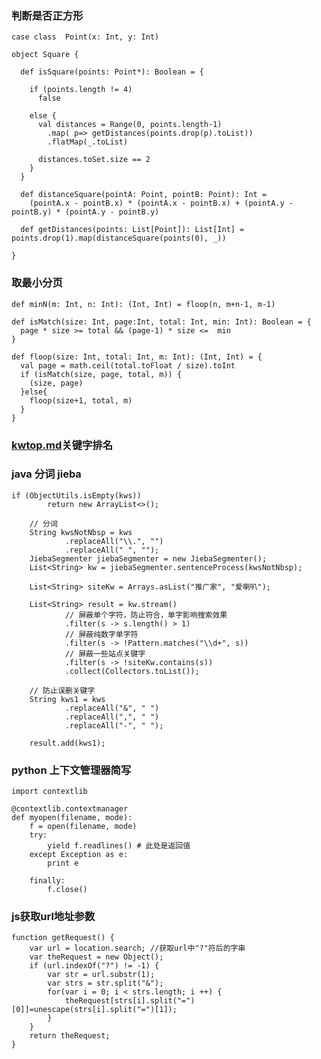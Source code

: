 ### 判断是否正方形
    case class  Point(x: Int, y: Int)

    object Square {

      def isSquare(points: Point*): Boolean = {

        if (points.length != 4)
          false

        else {
          val distances = Range(0, points.length-1)
            .map( p=> getDistances(points.drop(p).toList))
            .flatMap(_.toList)

          distances.toSet.size == 2
        }
      }

      def distanceSquare(pointA: Point, pointB: Point): Int =
        (pointA.x - pointB.x) * (pointA.x - pointB.x) + (pointA.y - pointB.y) * (pointA.y - pointB.y)

      def getDistances(points: List[Point]): List[Int] = points.drop(1).map(distanceSquare(points(0), _))

    }

### 取最小分页
    def minN(m: Int, n: Int): (Int, Int) = floop(n, m+n-1, m-1)

    def isMatch(size: Int, page:Int, total: Int, min: Int): Boolean = {
      page * size >= total && (page-1) * size <=  min
    }

    def floop(size: Int, total: Int, m: Int): (Int, Int) = {
      val page = math.ceil(total.toFloat / size).toInt
      if (isMatch(size, page, total, m)) {
        (size, page)
      }else{
        floop(size+1, total, m)
      }
    }
    
### [kwtop.md](/kwtop.md)关键字排名

### java 分词 jieba
    if (ObjectUtils.isEmpty(kws))
            return new ArrayList<>();

        // 分词
        String kwsNotNbsp = kws
                .replaceAll("\\.", "")
                .replaceAll(" ", "");
        JiebaSegmenter jiebaSegmenter = new JiebaSegmenter();
        List<String> kw = jiebaSegmenter.sentenceProcess(kwsNotNbsp);

        List<String> siteKw = Arrays.asList("推广家", "爱喇叭");

        List<String> result = kw.stream()
                // 屏蔽单个字符，防止符合，单字影响搜索效果
                .filter(s -> s.length() > 1)
                // 屏蔽纯数字单字符
                .filter(s -> !Pattern.matches("\\d+", s))
                // 屏蔽一些站点关键字
                .filter(s -> !siteKw.contains(s))
                .collect(Collectors.toList());

        // 防止误删关键字
        String kws1 = kws
                .replaceAll("&", " ")
                .replaceAll(",", " ")
                .replaceAll("-", " ");

        result.add(kws1);
        
### python 上下文管理器简写
    import contextlib

    @contextlib.contextmanager
    def myopen(filename, mode):
        f = open(filename, mode)
        try:
            yield f.readlines() # 此处是返回值
        except Exception as e:
            print e

        finally:
            f.close()

### js获取url地址参数
    function getRequest() {
        var url = location.search; //获取url中"?"符后的字串
        var theRequest = new Object();
        if (url.indexOf("?") != -1) {
            var str = url.substr(1);
            var strs = str.split("&");
            for(var i = 0; i < strs.length; i ++) {
                theRequest[strs[i].split("=")[0]]=unescape(strs[i].split("=")[1]);
            }
        }
        return theRequest;
    }

